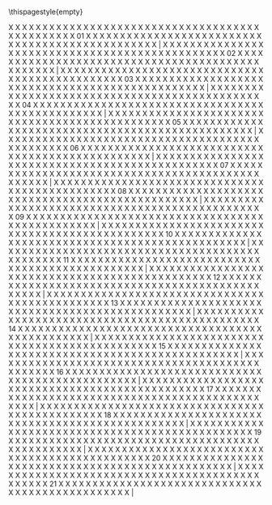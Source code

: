 \thispagestyle{empty}

X X X X X X X X X X X X X X X X X X X X X X X X X X X X X X X X X X X X X X X X X X X X X X X 01 X X X X X X X X X X X X X X X X X X X X X X X X X X X X X X X X X X X X X X X X X X X X X X X X |
X X X X X X X X X X X X X X X X X X X X X X X X X X X X X X X X X X X X X X X X X X X X X X X 02 X X X X X X X X X X X X X X X X X X X X X X X X X X X X X X X X X X X X X X X X X X X X X X X X |
X X X X X X X X X X X X X X X X X X X X X X X X X X X X X X X X X X X X X X X X X X X X X X X 03 X X X X X X X X X X X X X X X X X X X X X X X X X X X X X X X X X X X X X X X X X X X X X X X X |
X X X X X X X X X X X X X X X X X X X X X X X X X X X X X X X X X X X X X X X X X X X X X X X 04 X X X X X X X X X X X X X X X X X X X X X X X X X X X X X X X X X X X X X X X X X X X X X X X X |
X X X X X X X X X X X X X X X X X X X X X X X X X X X X X X X X X X X X X X X X X X X X X X X 05 X X X X X X X X X X X X X X X X X X X X X X X X X X X X X X X X X X X X X X X X X X X X X X X X |
X X X X X X X X X X X X X X X X X X X X X X X X X X X X X X X X X X X X X X X X X X X X X X X 06 X X X X X X X X X X X X X X X X X X X X X X X X X X X X X X X X X X X X X X X X X X X X X X X X |
X X X X X X X X X X X X X X X X X X X X X X X X X X X X X X X X X X X X X X X X X X X X X X X 07 X X X X X X X X X X X X X X X X X X X X X X X X X X X X X X X X X X X X X X X X X X X X X X X X |
X X X X X X X X X X X X X X X X X X X X X X X X X X X X X X X X X X X X X X X X X X X X X X X 08 X X X X X X X X X X X X X X X X X X X X X X X X X X X X X X X X X X X X X X X X X X X X X X X X |
X X X X X X X X X X X X X X X X X X X X X X X X X X X X X X X X X X X X X X X X X X X X X X X 09 X X X X X X X X X X X X X X X X X X X X X X X X X X X X X X X X X X X X X X X X X X X X X X X X |
X X X X X X X X X X X X X X X X X X X X X X X X X X X X X X X X X X X X X X X X X X X X X X X 10 X X X X X X X X X X X X X X X X X X X X X X X X X X X X X X X X X X X X X X X X X X X X X X X X |
X X X X X X X X X X X X X X X X X X X X X X X X X X X X X X X X X X X X X X X X X X X X X X X 11 X X X X X X X X X X X X X X X X X X X X X X X X X X X X X X X X X X X X X X X X X X X X X X X X |
X X X X X X X X X X X X X X X X X X X X X X X X X X X X X X X X X X X X X X X X X X X X X X X 12 X X X X X X X X X X X X X X X X X X X X X X X X X X X X X X X X X X X X X X X X X X X X X X X X |
X X X X X X X X X X X X X X X X X X X X X X X X X X X X X X X X X X X X X X X X X X X X X X X 13 X X X X X X X X X X X X X X X X X X X X X X X X X X X X X X X X X X X X X X X X X X X X X X X X |
X X X X X X X X X X X X X X X X X X X X X X X X X X X X X X X X X X X X X X X X X X X X X X X 14 X X X X X X X X X X X X X X X X X X X X X X X X X X X X X X X X X X X X X X X X X X X X X X X X |
X X X X X X X X X X X X X X X X X X X X X X X X X X X X X X X X X X X X X X X X X X X X X X X 15 X X X X X X X X X X X X X X X X X X X X X X X X X X X X X X X X X X X X X X X X X X X X X X X X |
X X X X X X X X X X X X X X X X X X X X X X X X X X X X X X X X X X X X X X X X X X X X X X X 16 X X X X X X X X X X X X X X X X X X X X X X X X X X X X X X X X X X X X X X X X X X X X X X X X |
X X X X X X X X X X X X X X X X X X X X X X X X X X X X X X X X X X X X X X X X X X X X X X X 17 X X X X X X X X X X X X X X X X X X X X X X X X X X X X X X X X X X X X X X X X X X X X X X X X |
X X X X X X X X X X X X X X X X X X X X X X X X X X X X X X X X X X X X X X X X X X X X X X X 18 X X X X X X X X X X X X X X X X X X X X X X X X X X X X X X X X X X X X X X X X X X X X X X X X |
X X X X X X X X X X X X X X X X X X X X X X X X X X X X X X X X X X X X X X X X X X X X X X X 19 X X X X X X X X X X X X X X X X X X X X X X X X X X X X X X X X X X X X X X X X X X X X X X X X |
X X X X X X X X X X X X X X X X X X X X X X X X X X X X X X X X X X X X X X X X X X X X X X X 20 X X X X X X X X X X X X X X X X X X X X X X X X X X X X X X X X X X X X X X X X X X X X X X X X |
X X X X X X X X X X X X X X X X X X X X X X X X X X X X X X X X X X X X X X X X X X X X X X X 21 X X X X X X X X X X X X X X X X X X X X X X X X X X X X X X X X X X X X X X X X X X X X X X X X |




